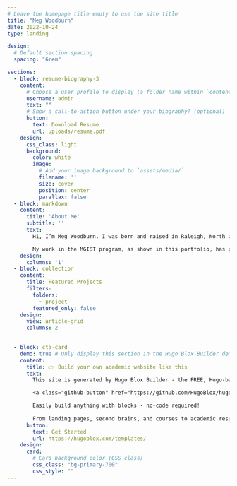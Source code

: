 ```yaml
---
# Leave the homepage title empty to use the site title
title: "Meg Woodburn"
date: 2022-10-24
type: landing

design:
  # Default section spacing
  spacing: "6rem"

sections:
  - block: resume-biography-3
    content:
      # Choose a user profile to display (a folder name within `content/authors/`)
      username: admin
      text: ""
      # Show a call-to-action button under your biography? (optional)
      button:
        text: Download Resume
        url: uploads/resume.pdf
    design:
      css_class: light
      background: 
        color: white
        image: 
          # Add your image background to `assets/media/`.
          filename: ''
          size: cover
          position: center
          parallax: false
  - block: markdown
    content:
      title: 'About Me'
      subtitle: ''
      text: |-
        Hi, I’m Meg Woodburn. I was born and raised in Raleigh, North Carolina, where I currently live. I received my undergraduate degree in geography from the University of North Carolina at Chapel Hill where worked in a lab studying disease transmission and mitigation, creating data visualizations. I enrolled in the MGIST program to develop my geospatial modeling and analytical abilities and continue creating effective and interesting visualizations. My passions lie with transportation and coding; I have enjoyed working as a GIS intern for the Chicago Metropolitan Agency for planning, where I mainly deal with land use coding, database management, and scripting.

        My work in the MGIST program, as shown in this portfolio, has prepared me for a career as a GIS analyst or programmer working in the transportation sector. I am excited for the opportunity to communicate with the public about transportation issues through visualizations, and excited to advance the field of transportation modeling and analysis.
    design:
      columns: '1'
  - block: collection
    content:
      title: Featured Projects
      filters:
        folders:
          - project
        featured_only: false
    design:
      view: article-grid
      columns: 2

      
  - block: cta-card
    demo: true # Only display this section in the Hugo Blox Builder demo site
    content:
      title: 👉 Build your own academic website like this
      text: |-
        This site is generated by Hugo Blox Builder - the FREE, Hugo-based open source website builder trusted by 250,000+ academics like you.

        <a class="github-button" href="https://github.com/HugoBlox/hugo-blox-builder" data-color-scheme="no-preference: light; light: light; dark: dark;" data-icon="octicon-star" data-size="large" data-show-count="true" aria-label="Star HugoBlox/hugo-blox-builder on GitHub">Star</a>

        Easily build anything with blocks - no-code required!
        
        From landing pages, second brains, and courses to academic resumés, conferences, and tech blogs.
      button:
        text: Get Started
        url: https://hugoblox.com/templates/
    design:
      card:
        # Card background color (CSS class)
        css_class: "bg-primary-700"
        css_style: ""
---
```


